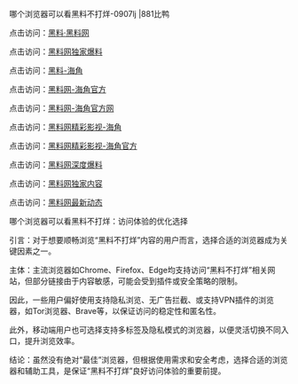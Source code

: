 哪个浏览器可以看黑料不打烊-0907lj |881比鸭

点击访问：<a href="https://heiliaolvzlu3.pages.dev">黑料·黑料网</a>

点击访问：<a href="https://heiliaoyvnrda.pages.dev">黑料网独家爆料</a>

点击访问：<a href="https://heiliaoxfe5rb.pages.dev">黑料-海角</a>

点击访问：<a href="https://heiliao9wsbg3.pages.dev">黑料网-海角官方</a>

点击访问：<a href="https://heiliaoryrhyu.pages.dev">黑料网-海角官方网</a>

点击访问：<a href="https://heiliao5s28gk.pages.dev">黑料网精彩影视-海角</a>

点击访问：<a href="https://heiliaokof3cy.pages.dev">黑料网精彩影视-海角官方</a>

点击访问：<a href="https://heiliao3gvg9.pages.dev">黑料网深度爆料</a>

点击访问：<a href="https://heiliaoubleqx.pages.dev">黑料网独家内容</a>

点击访问：<a href="https://heiliaox6jgh3.pages.dev">黑料网最新动态</a>

哪个浏览器可以看黑料不打烊：访问体验的优化选择

引言：对于想要顺畅浏览“黑料不打烊”内容的用户而言，选择合适的浏览器成为关键因素之一。

主体：主流浏览器如Chrome、Firefox、Edge均支持访问“黑料不打烊”相关网站，但部分链接由于内容敏感，可能会受到插件或安全策略的限制。

因此，一些用户偏好使用支持隐私浏览、无广告拦截、或支持VPN插件的浏览器，如Tor浏览器、Brave等，以保证访问的稳定性和匿名性。

此外，移动端用户也可选择支持多标签及隐私模式的浏览器，以便灵活切换不同入口，提升浏览效率。

结论：虽然没有绝对“最佳”浏览器，但根据使用需求和安全考虑，选择合适的浏览器和辅助工具，是保证“黑料不打烊”良好访问体验的重要前提。
